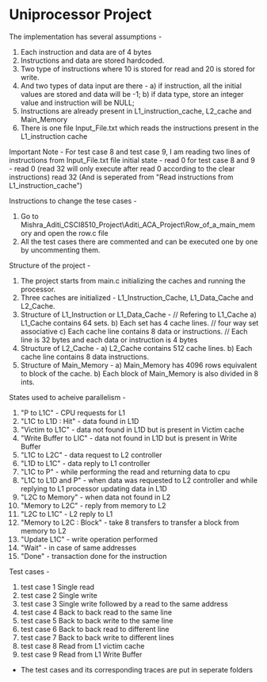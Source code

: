 # Uniprocessor Project

The implementation has several assumptions -
1) Each instruction and data are of 4 bytes
2) Instructions and data are stored hardcoded.
3) Two type of instructions where 10 is stored for read and 20 is stored for write.
4) And two types of data input are there - 
	a) if instruction, all the initial values are stored and data will be -1;
	b) if data type, store an integer value and instruction will be NULL;
5) Instructions are already present in L1_instruction_cache, L2_cache and Main_Memory
6) There is one file Input_File.txt which reads the instructions present in the L1_instruction cache


Important Note - For test case 8 and test case 9, I am reading two lines of instructions from Input_File.txt file
initial state - read 0
for test case 8 and 9 - read 0        (read 32 will only execute after read 0 according to the clear instructions)
			read 32		(And is seperated from "Read instructions from L1_instruction_cache")

Instructions to change the tese cases - 

1) Go to Mishra_Aditi_CSCI8510_Project\Aditi_ACA_Project\Row_of_a_main_memory and open the row.c file
2) All the test cases there are commented and can be executed one by one by uncommenting them.

Structure of the project - 

1) The project starts from main.c initializing the caches and running the processor.
2) Three caches are initialized - L1_Instruction_Cache, L1_Data_Cache and L2_Cache.
3) Structure of L1_Instruction or L1_Data_Cache -   			 // Refering to L1_Cache
	a) L1_Cache contains 64 sets.
	b) Each set has 4 cache lines.					// four way set associative
	c) Each cache line contains 8 data or instructions.		// Each line is 32 bytes and each data or instruction is 4 bytes
4) Structure of L2_Cache -
	a) L2_Cache contains 512 cache lines.
	b) Each cache line contains 8 data instructions.
5) Structure of Main_Memory -
	a) Main_Memory has 4096 rows equivalent to block of the cache.
	b) Each block of Main_Memory is also divided in 8 ints.


States used to acheive parallelism -

1) "P to L1C" -  CPU requests for L1 
2) "L1C to L1D : Hit"  - data found in L1D
3) "Victim to L1C"     - data not found in L1D but is present in Victim cache
4) "Write Buffer to LIC" - data not found in L1D but is present in Write Buffer
5) "L1C to L2C"  - data request to L2 controller
6) "L1D to L1C"  - data reply to L1 controller
7) "L1C to P"	 - while performing the read and returning data to cpu
8) "L1C to L1D and P" - when data was requested to L2 controller and while replying to L1 processor updating data in L1D
9) "L2C to Memory"	- when data not found in L2
10) "Memory to L2C"	- reply from memory to L2
11) "L2C to L1C"	- L2 reply to L1
12) "Memory to L2C : Block" - take 8 transfers to transfer a block from memory to L2
13) "Update L1C"	- write operation performed
14) "Wait" - in case of same addresses
15) "Done" - transaction done for the instruction


Test cases - 
1) test case 1   Single read
2) test case 2   Single write
3) test case 3   Single write followed by a read to the same address
4) test case 4      Back to back read to the same line
5) test case 5      Back to back write to the same line
6) test case 6    Back to back read to different line
7) test case 7      Back to back write to different lines
8) test case 8     Read from L1 victim cache
9) test case 9     Read from L1 Write Buffer

- The test cases and its corresponding traces are put in seperate folders



